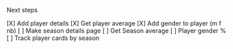 Next steps

[X] Add player details
    [X] Get player average
    [X] Add gender to player (m f nb)
[ ] Make season details page
    [ ] Get Season average
    [ ] Player gender %
[ ] Track player cards by season
